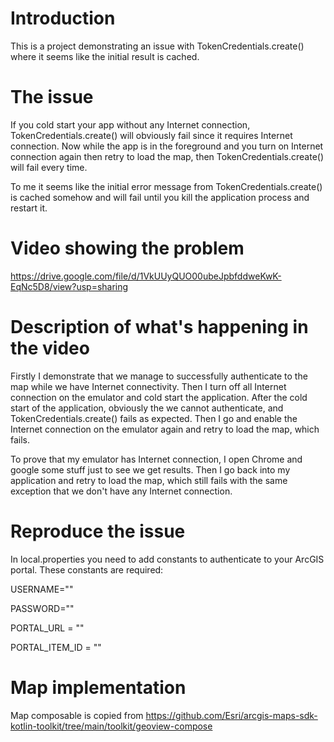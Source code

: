 # Introduction
This is a project demonstrating an issue with TokenCredentials.create() where it seems like the initial result is cached.

# The issue
If you cold start your app without any Internet connection, TokenCredentials.create() will obviously fail since it requires Internet connection.
Now while the app is in the foreground and you turn on Internet connection again then retry to load the map, then TokenCredentials.create() will fail every time.

To me it seems like the initial error message from TokenCredentials.create() is cached somehow and will fail until you kill the application process and restart it.

# Video showing the problem
https://drive.google.com/file/d/1VkUUyQUO00ubeJpbfddweKwK-EqNc5D8/view?usp=sharing

# Description of what's happening in the video
Firstly I demonstrate that we manage to successfully authenticate to the map while we have Internet connectivity.
Then I turn off all Internet connection on the emulator and cold start the application. 
After the cold start of the application, obviously the we cannot authenticate, and TokenCredentials.create() fails as expected.
Then I go and enable the Internet connection on the emulator again and retry to load the map, which fails.

To prove that my emulator has Internet connection, I open Chrome and google some stuff just to see we get results.
Then I go back into my application and retry to load the map, which still fails with the same exception that we don't have any Internet connection.

# Reproduce the issue
In local.properties you need to add constants to authenticate to your ArcGIS portal. These constants are required:

USERNAME=""

PASSWORD=""

PORTAL_URL = ""

PORTAL_ITEM_ID = ""

# Map implementation
Map composable is copied from https://github.com/Esri/arcgis-maps-sdk-kotlin-toolkit/tree/main/toolkit/geoview-compose

